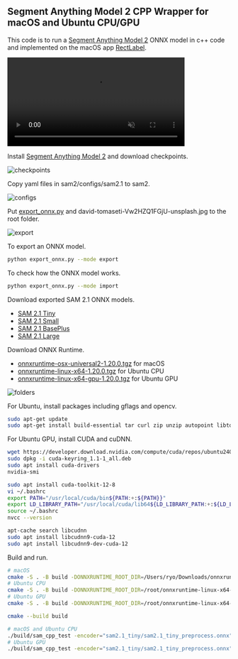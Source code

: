 ## Segment Anything Model 2 CPP Wrapper for macOS and Ubuntu CPU/GPU

This code is to run a [Segment Anything Model 2](https://github.com/facebookresearch/sam2) ONNX model in c++ code and implemented on the macOS app [RectLabel](https://rectlabel.com).

<video src="https://github.com/user-attachments/assets/812776c3-bfad-4f80-99e1-6141b21c024b" controls="controls" muted="muted" class="width-fit" style="max-height:640px; min-height: 200px"></video>

Install [Segment Anything Model 2](https://github.com/facebookresearch/sam2) and download checkpoints.

![checkpoints](https://github.com/user-attachments/assets/f57c57a3-f689-466e-b883-8d8caf931d11)

Copy yaml files in sam2/configs/sam2.1 to sam2.

![configs](https://github.com/user-attachments/assets/39827d2f-76ba-4904-bc59-9e0716af6cda)

Put [export_onnx.py](https://github.com/ryouchinsa/sam-cpp-macos/blob/master/export_onnx.py) and david-tomaseti-Vw2HZQ1FGjU-unsplash.jpg to the root folder.

![export](https://github.com/user-attachments/assets/0fc7dcce-8f38-403b-b84e-bb38fea0eeca)

To export an ONNX model.

```bash
python export_onnx.py --mode export
```

To check how the ONNX model works.

```bash
python export_onnx.py --mode import
```

Download exported SAM 2.1 ONNX models.
- [SAM 2.1 Tiny](https://huggingface.co/rectlabel/segment-anything-onnx-models/resolve/main/sam2.1_tiny.zip)
- [SAM 2.1 Small](https://huggingface.co/rectlabel/segment-anything-onnx-models/resolve/main/sam2.1_small.zip)
- [SAM 2.1 BasePlus](https://huggingface.co/rectlabel/segment-anything-onnx-models/resolve/main/sam2.1_base_plus.zip)
- [SAM 2.1 Large](https://huggingface.co/rectlabel/segment-anything-onnx-models/resolve/main/sam2.1_large.zip)

Download ONNX Runtime.
- [onnxruntime-osx-universal2-1.20.0.tgz](https://github.com/microsoft/onnxruntime/releases/download/v1.20.0/onnxruntime-osx-universal2-1.20.0.tgz) for macOS
- [onnxruntime-linux-x64-1.20.0.tgz](https://github.com/microsoft/onnxruntime/releases/download/v1.20.0/onnxruntime-linux-x64-1.20.0.tgz) for Ubuntu CPU
- [onnxruntime-linux-x64-gpu-1.20.0.tgz](https://github.com/microsoft/onnxruntime/releases/download/v1.20.0/onnxruntime-linux-x64-gpu-1.20.0.tgz) for Ubuntu GPU

![folders](https://github.com/user-attachments/assets/fb0d3bbf-d5e9-4cee-8b9b-7c7a5c5af573)

For Ubuntu, install packages including gflags and opencv.
```bash
sudo apt-get update
sudo apt-get install build-essential tar curl zip unzip autopoint libtool bison libx11-dev libxft-dev libxext-dev libxrandr-dev libxi-dev libxcursor-dev libxdamage-dev libxinerama-dev libxtst-dev cmake libgflags-dev libopencv-dev python3-dev
```

For Ubuntu GPU, install CUDA and cuDNN.
```bash
wget https://developer.download.nvidia.com/compute/cuda/repos/ubuntu2404/x86_64/cuda-keyring_1.1-1_all.deb
sudo dpkg -i cuda-keyring_1.1-1_all.deb
sudo apt install cuda-drivers
nvidia-smi

sudo apt install cuda-toolkit-12-8
vi ~/.bashrc
export PATH="/usr/local/cuda/bin${PATH:+:${PATH}}"
export LD_LIBRARY_PATH="/usr/local/cuda/lib64${LD_LIBRARY_PATH:+:${LD_LIBRARY_PATH}}"
source ~/.bashrc
nvcc --version

apt-cache search libcudnn
sudo apt install libcudnn9-cuda-12
sudo apt install libcudnn9-dev-cuda-12
```

Build and run.

```bash
# macOS
cmake -S . -B build -DONNXRUNTIME_ROOT_DIR=/Users/ryo/Downloads/onnxruntime-osx-universal2-1.20.0
# Ubuntu CPU
cmake -S . -B build -DONNXRUNTIME_ROOT_DIR=/root/onnxruntime-linux-x64-1.20.0 -DCMAKE_TOOLCHAIN_FILE=/root/vcpkg/scripts/buildsystems/vcpkg.cmake
# Ubuntu GPU
cmake -S . -B build -DONNXRUNTIME_ROOT_DIR=/root/onnxruntime-linux-x64-gpu-1.20.0 -DCMAKE_TOOLCHAIN_FILE=/root/vcpkg/scripts/buildsystems/vcpkg.cmake

cmake --build build

# macOS and Ubuntu CPU
./build/sam_cpp_test -encoder="sam2.1_tiny/sam2.1_tiny_preprocess.onnx" -decoder="sam2.1_tiny/sam2.1_tiny.onnx" -image="david-tomaseti-Vw2HZQ1FGjU-unsplash.jpg" -device="cpu"
# Ubuntu GPU
./build/sam_cpp_test -encoder="sam2.1_tiny/sam2.1_tiny_preprocess.onnx" -decoder="sam2.1_tiny/sam2.1_tiny.onnx" -image="david-tomaseti-Vw2HZQ1FGjU-unsplash.jpg" -device="cuda:0"
```
